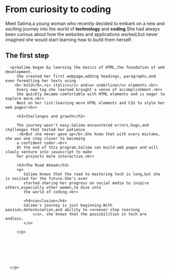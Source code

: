 
 <!DOCTYPE html>
<html lang="en">
<head>
               <meta charset="UTF-8">
               <meta name="viewport" content="width=device-width, initial-scale=1.0">
               <title>My journey into Tech</title>
</head>
<body>
   <h1>From curiosity to coding</h1>

   <p>Meet Salima,a young woman who recently decided to embark on a new and exciting journey
      into the world of <b>technology</b> and <b>coding</b>.She had always been curious about how the websites
      and applications worked,but never imagined she would start learning how to build them herself.<br>
      <h2>The first step</h2>

      <p>Salima began by learning the basics of HTML,the foundation of web development.
         She created her first webpage,adding headings, paragraphs,and even formatting her texts using
        <b> bold</b>,<i> italics</i> and<u> underline</u> elements.<br>
         Every new tag she learned brought a sense of accomplishment.<br>
         She quickly became comfortable with HTML elements and is eager to explore more.<br>
         Next on her list:learning more HTML elements and CSS to style her web pages!<br>

         <h2>Challenges and growth</h2>
         
         The journey wasn't easy.Salima encountered errors,bugs,and challenges that tested her patience
         .<b>But she never gave up</b>.She knew that with every mistake, she was one step closer to becoming
         a confident coder.<br>
         At the end of this program,Salima can build web pages and will slowly venture into javascript to make 
         her projects more interactive.<br>

         <h3>The Road Ahead</h3>
         <p>
            Salima knows that the road to mastering tech is long,but she is excited for the future.She's even 
            started sharing her progress on social media to inspire others,especially other women,to dive into
            the world of coding.<br>

            <h4>conclusion</h4>
            Salima's journey is just beginning.With passion,determination,and ability to <u>never stop learning
                </u>, she knows that the possibilities in tech are endless.
            </u>

         </p>






         
      </p>

      
   </p>           
</body>
</html>
 
